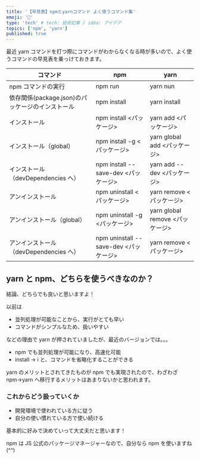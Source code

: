 ```yaml
---
title: '【早見表】npmとyarnコマンド よく使うコマンド集'
emoji: '🍣'
type: 'tech' # tech: 技術記事 / idea: アイデア
topics: ['npm', 'yarn']
published: true
---
```


最近 yarn コマンドを打つ際にコマンドがわからなくなる時が多いので、よく使うコマンドの早見表を乗っけておきます。

| コマンド                                         | npm                                   | yarn                            |
| ------------------------------------------------ | ------------------------------------- | ------------------------------- |
| npm コマンドの実行                               | npm run                               | yarn nun                        |
| 依存関係(package.json)のパッケージのインストール | npm install                           | yarn install                    |
| インストール                                     | npm install <パッケージ>              | yarn add <パッケージ>           |
| インストール（global）                           | npm install -g <パッケージ>           | yarn global add <パッケージ>    |
| インストール（devDependencies へ）               | npm install --save-dev <パッケージ>   | yarn add --dev <パッケージ>     |
| アンインストール                                 | npm uninstall <パッケージ>            | yarn remove <パッケージ>        |
| アンインストール（global）                       | npm uninstall -g <パッケージ>         | yarn global remove <パッケージ> |
| アンインストール（devDependencies へ）           | npm uninstall --save-dev <パッケージ> | yarn remove <パッケージ>        |

## yarn と npm、どちらを使うべきなのか？

結論、どちらでも良いと思いますよ！

以前は

- 並列処理が可能なことから、実行がとても早い
- コマンドがシンプルなため、扱いやすい

などの理由で yarn が押されていましたが、最近のバージョンでは。。。

- npm でも並列処理が可能になり、高速化可能
- install → i と、コマンドを省略化することができる

yarn のメリットとされてきたものが npm でも実現されたので、わざわざ npm→yarn へ移行するメリットはあまりないかと思われます。

### これからどう扱っていくか

- 開発環境で使われている方に従う
- 自分の使い慣れている方で使い続ける

基本的に好みで決めていって大丈夫だと思います！

npm は JS 公式のパッケージマネージャーなので、自分なら npm を使いますね(^^)
